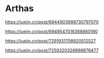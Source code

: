 # Arthas

https://juejin.cn/post/6844903998730797070

https://juejin.cn/post/6949547018368860190

https://juejin.cn/post/7291931708920512527

https://juejin.cn/post/7259320326898876477